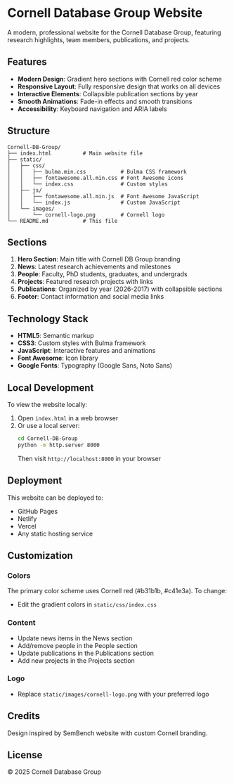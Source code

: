 # Cornell Database Group Website

A modern, professional website for the Cornell Database Group, featuring research highlights, team members, publications, and projects.

## Features

- **Modern Design**: Gradient hero sections with Cornell red color scheme
- **Responsive Layout**: Fully responsive design that works on all devices
- **Interactive Elements**: Collapsible publication sections by year
- **Smooth Animations**: Fade-in effects and smooth transitions
- **Accessibility**: Keyboard navigation and ARIA labels

## Structure

```
Cornell-DB-Group/
├── index.html          # Main website file
├── static/
│   ├── css/
│   │   ├── bulma.min.css           # Bulma CSS framework
│   │   ├── fontawesome.all.min.css # Font Awesome icons
│   │   └── index.css               # Custom styles
│   ├── js/
│   │   ├── fontawesome.all.min.js  # Font Awesome JavaScript
│   │   └── index.js                # Custom JavaScript
│   └── images/
│       └── cornell-logo.png        # Cornell logo
└── README.md           # This file
```

## Sections

1. **Hero Section**: Main title with Cornell DB Group branding
2. **News**: Latest research achievements and milestones
3. **People**: Faculty, PhD students, graduates, and undergrads
4. **Projects**: Featured research projects with links
5. **Publications**: Organized by year (2026-2017) with collapsible sections
6. **Footer**: Contact information and social media links

## Technology Stack

- **HTML5**: Semantic markup
- **CSS3**: Custom styles with Bulma framework
- **JavaScript**: Interactive features and animations
- **Font Awesome**: Icon library
- **Google Fonts**: Typography (Google Sans, Noto Sans)

## Local Development

To view the website locally:

1. Open `index.html` in a web browser
2. Or use a local server:
   ```bash
   cd Cornell-DB-Group
   python -m http.server 8000
   ```
   Then visit `http://localhost:8000` in your browser

## Deployment

This website can be deployed to:
- GitHub Pages
- Netlify
- Vercel
- Any static hosting service

## Customization

### Colors
The primary color scheme uses Cornell red (#b31b1b, #c41e3a). To change:
- Edit the gradient colors in `static/css/index.css`

### Content
- Update news items in the News section
- Add/remove people in the People section
- Update publications in the Publications section
- Add new projects in the Projects section

### Logo
- Replace `static/images/cornell-logo.png` with your preferred logo

## Credits

Design inspired by SemBench website with custom Cornell branding.

## License

© 2025 Cornell Database Group
